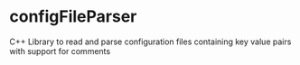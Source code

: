 # configFileParser
C++ Library to read and parse configuration files containing key value pairs with support for comments
